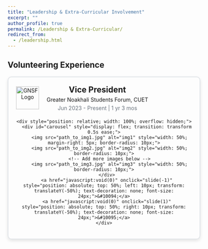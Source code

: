```yaml
---
title: "Leadership & Extra-Curricular Involvement"
excerpt: ""
author_profile: true
permalink: /Leadership & Extra-Curricular/
redirect_from: 
  - /leadership.html
---
```

## Volunteering Experience

<div align="center">
  <div style="border: 2px solid #e1e4e8; border-radius: 10px; padding: 20px; max-width: 600px; margin: auto; box-shadow: 0px 4px 8px rgba(0,0,0,0.1);">
    <div style="display: flex; align-items: center; margin-bottom: 20px;">
      <img src="path_to_your_logo.png" alt="GNSF Logo" style="width: 60px; height: auto; margin-right: 20px;">
      <div>
        <h3 style="margin: 0; font-size: 1.5em;">Vice President</h3>
        <p style="margin: 5px 0;">Greater Noakhali Students Forum, CUET</p>
        <p style="margin: 0; color: #6a737d;">Jun 2023 - Present | 1 yr 3 mos</p>
      </div>
    </div>
    
    <div style="position: relative; width: 100%; overflow: hidden;">
      <div id="carousel" style="display: flex; transition: transform 0.5s ease;">
        <img src="path_to_img1.jpg" alt="img1" style="width: 50%; margin-right: 5px; border-radius: 10px;">
        <img src="path_to_img2.jpg" alt="img2" style="width: 50%; border-radius: 10px;">
        <!-- Add more images below -->
        <img src="path_to_img3.jpg" alt="img3" style="width: 50%; border-radius: 10px;">
      </div>
      <a href="javascript:void(0)" onclick="slide(-1)" style="position: absolute; top: 50%; left: 10px; transform: translateY(-50%); text-decoration: none; font-size: 24px;">&#10094;</a>
      <a href="javascript:void(0)" onclick="slide(1)" style="position: absolute; top: 50%; right: 10px; transform: translateY(-50%); text-decoration: none; font-size: 24px;">&#10095;</a>
    </div>
  </div>
</div>

<script>
  let currentIndex = 0;
  const images = document.querySelectorAll('#carousel img');
  const totalImages = images.length;

  function showImages() {
    const offset = -currentIndex * 100;
    document.getElementById('carousel').style.transform = `translateX(${offset}%)`;
  }

  function slide(step) {
    currentIndex = (currentIndex + step + totalImages) % totalImages;
    showImages();
  }
</script>
